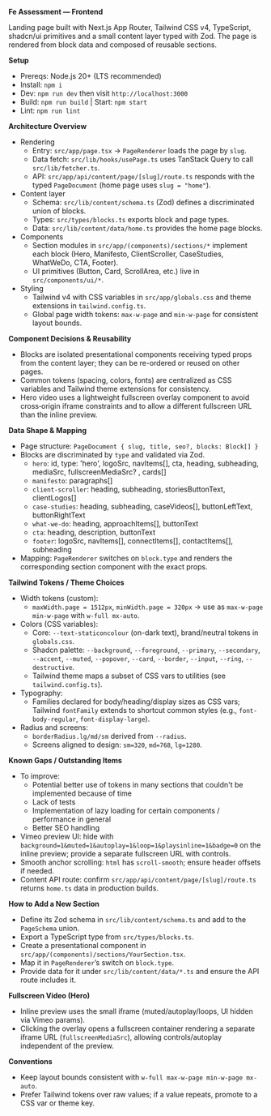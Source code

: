 **Fe Assessment — Frontend**

Landing page built with Next.js App Router, Tailwind CSS v4, TypeScript, shadcn/ui primitives and a small content layer typed with Zod. The page is rendered from block data and composed of reusable sections.

**Setup**

- Prereqs: Node.js 20+ (LTS recommended)
- Install: `npm i`
- Dev: `npm run dev` then visit `http://localhost:3000`
- Build: `npm run build` | Start: `npm start`
- Lint: `npm run lint`

**Architecture Overview**

- Rendering
  - Entry: `src/app/page.tsx` → `PageRenderer` loads the page by `slug`.
  - Data fetch: `src/lib/hooks/usePage.ts` uses TanStack Query to call `src/lib/fetcher.ts`.
  - API: `src/app/api/content/page/[slug]/route.ts` responds with the typed `PageDocument` (home page uses `slug = "home"`).
- Content layer
  - Schema: `src/lib/content/schema.ts` (Zod) defines a discriminated union of blocks.
  - Types: `src/types/blocks.ts` exports block and page types.
  - Data: `src/lib/content/data/home.ts` provides the home page blocks.
- Components
  - Section modules in `src/app/(components)/sections/*` implement each block (Hero, Manifesto, ClientScroller, CaseStudies, WhatWeDo, CTA, Footer).
  - UI primitives (Button, Card, ScrollArea, etc.) live in `src/components/ui/*`.
- Styling
  - Tailwind v4 with CSS variables in `src/app/globals.css` and theme extensions in `tailwind.config.ts`.
  - Global page width tokens: `max-w-page` and `min-w-page` for consistent layout bounds.

**Component Decisions & Reusability**

- Blocks are isolated presentational components receiving typed props from the content layer; they can be re-ordered or reused on other pages.
- Common tokens (spacing, colors, fonts) are centralized as CSS variables and Tailwind theme extensions for consistency.
- Hero video uses a lightweight fullscreen overlay component to avoid cross‑origin iframe constraints and to allow a different fullscreen URL than the inline preview.

**Data Shape & Mapping**

- Page structure: `PageDocument { slug, title, seo?, blocks: Block[] }`
- Blocks are discriminated by `type` and validated via Zod.
  - `hero`: id, type: 'hero', logoSrc, navItems[], cta, heading, subheading, mediaSrc, fullscreenMediaSrc? , cards[]
  - `manifesto`: paragraphs[]
  - `client-scroller`: heading, subheading, storiesButtonText, clientLogos[]
  - `case-studies`: heading, subheading, caseVideos[], buttonLeftText, buttonRightText
  - `what-we-do`: heading, approachItems[], buttonText
  - `cta`: heading, description, buttonText
  - `footer`: logoSrc, navItems[], connectItems[], contactItems[], subheading
- Mapping: `PageRenderer` switches on `block.type` and renders the corresponding section component with the exact props.

**Tailwind Tokens / Theme Choices**

- Width tokens (custom):
  - `maxWidth.page = 1512px`, `minWidth.page = 320px` → use as `max-w-page min-w-page` with `w-full mx-auto`.
- Colors (CSS variables):
  - Core: `--text-staticoncolour` (on-dark text), brand/neutral tokens in `globals.css`.
  - Shadcn palette: `--background`, `--foreground`, `--primary`, `--secondary`, `--accent`, `--muted`, `--popover`, `--card`, `--border`, `--input`, `--ring`, `--destructive`.
  - Tailwind theme maps a subset of CSS vars to utilities (see `tailwind.config.ts`).
- Typography:
  - Families declared for body/heading/display sizes as CSS vars; Tailwind `fontFamily` extends to shortcut common styles (e.g., `font-body-regular`, `font-display-large`).
- Radius and screens:
  - `borderRadius.lg/md/sm` derived from `--radius`.
  - Screens aligned to design: `sm=320`, `md=768`, `lg=1280`.

**Known Gaps / Outstanding Items**

- To improve:
  - Potential better use of tokens in many sections that couldn't be implemented because of time
  - Lack of tests
  - Implementation of lazy loading for certain components / performance in general
  - Better SEO handling
- Vimeo preview UI: hide with `background=1&muted=1&autoplay=1&loop=1&playsinline=1&badge=0` on the inline preview; provide a separate fullscreen URL with controls.
- Smooth anchor scrolling: `html` has `scroll-smooth`; ensure header offsets if needed.
- Content API route: confirm `src/app/api/content/page/[slug]/route.ts` returns `home.ts` data in production builds.

**How to Add a New Section**

- Define its Zod schema in `src/lib/content/schema.ts` and add to the `PageSchema` union.
- Export a TypeScript type from `src/types/blocks.ts`.
- Create a presentational component in `src/app/(components)/sections/YourSection.tsx`.
- Map it in `PageRenderer`’s switch on `block.type`.
- Provide data for it under `src/lib/content/data/*.ts` and ensure the API route includes it.

**Fullscreen Video (Hero)**

- Inline preview uses the small iframe (muted/autoplay/loops, UI hidden via Vimeo params).
- Clicking the overlay opens a fullscreen container rendering a separate iframe URL (`fullscreenMediaSrc`), allowing controls/autoplay independent of the preview.

**Conventions**

- Keep layout bounds consistent with `w-full max-w-page min-w-page mx-auto`.
- Prefer Tailwind tokens over raw values; if a value repeats, promote to a CSS var or theme key.
